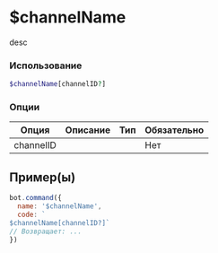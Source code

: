 # $channelName
desc
### Использование
```php
$channelName[channelID?]
```

### Опции

| Опция | Описание | Тип | Обязательно |
|--------|-------------|------|----------|
| channelID |  |  | Нет |  
## Пример(ы)

```javascript
bot.command({
  name: '$channelName',
  code: `
$channelName[channelID?]`
// Возвращает: ...
})
```